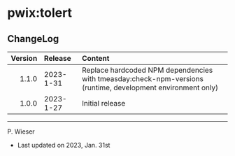 # pwix:tolert

## ChangeLog

| Version | Release    | Content |
| ---:    | :---       | :---    |
| 1.1.0   | 2023- 1-31 | Replace hardcoded NPM dependencies with tmeasday:check-npm-versions (runtime, development environment only) |
| 1.0.0   | 2023- 1-27 | Initial release |

---
P. Wieser
- Last updated on 2023, Jan. 31st

